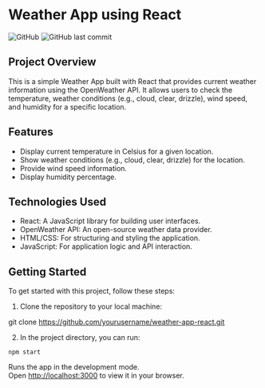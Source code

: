 # Weather App using React

![GitHub](https://img.shields.io/github/license/koushalm24/weather-app)
![GitHub last commit](https://img.shields.io/github/last-commit/koushalm24/weather-app)

## Project Overview

This is a simple Weather App built with React that provides current weather information using the OpenWeather API. It allows users to check the temperature, weather conditions (e.g., cloud, clear, drizzle), wind speed, and humidity for a specific location.

## Features

- Display current temperature in Celsius for a given location.
- Show weather conditions (e.g., cloud, clear, drizzle) for the location.
- Provide wind speed information.
- Display humidity percentage.

## Technologies Used

- React: A JavaScript library for building user interfaces.
- OpenWeather API: An open-source weather data provider.
- HTML/CSS: For structuring and styling the application.
- JavaScript: For application logic and API interaction.

## Getting Started

To get started with this project, follow these steps:

1. Clone the repository to your local machine:


git clone https://github.com/yourusername/weather-app-react.git 

2. In the project directory, you can run:

`npm start`

Runs the app in the development mode.\
Open [http://localhost:3000](http://localhost:3000) to view it in your browser.


